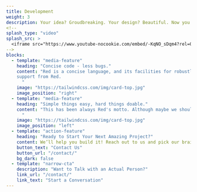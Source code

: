 ```yaml
---
title: Development
weight: 3
description: Your idea? Groudbreaking. Your design? Beautiful. Now you just have to write some code...right?
<!--
splash_type: "video"
splash_src: >
  <iframe src="https://www.youtube-nocookie.com/embed/-KqNO_sDqm4?rel=0" frameborder="0" allow="autoplay; encrypted-media" allowfullscreen></iframe>
-->
blocks:
  - template: "media-feature"
    heading: "Concise code - less bugs."
    content: "Red is a concise language, and its facilities for robustly building DSLs amplify his aspect. Don't take our word for it - just try it out. With more than 40 built-in datatypes you'll get plenty of
    support from Red.
      "
    image: "https://tailwindcss.com/img/card-top.jpg"
    image_position: "right"
  - template: "media-feature"
    heading: "Simple things easy, hard things doable."
    content: "This has been always Red's motto. Although maybe we should fit in distributed somewhere there - because as a messaging language, you'll be able to orchestrate distribute applications.
      "
    image: "https://tailwindcss.com/img/card-top.jpg"
    image_position: "left"
  - template: "action-feature"
    heading: "Ready to Start Your Next Amazing Project?"
    content: We’ll help you build it! Reach out to us and pick our brains.
    button_text: "Contact Us"
    button_url: "/contact/"
    bg_dark: false
  - template: "narrow-cta"
    description: "Want to Talk with an Actual Person?"
    link_url: "/contact/"
    link_text: "Start a Conversation"
---
```

